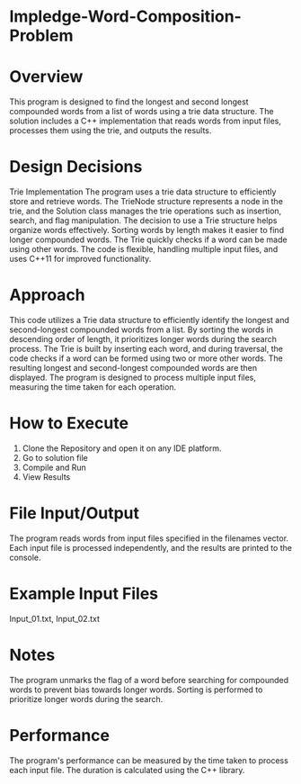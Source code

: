 # Impledge-Word-Composition-Problem

# Overview
This program is designed to find the longest and second longest compounded words from a list of words using a trie data structure. The solution includes a C++ implementation that reads words from input files, processes them using the trie, and outputs the results.

# Design Decisions
Trie Implementation
The program uses a trie data structure to efficiently store and retrieve words. The TrieNode structure represents a node in the trie, and the Solution class manages the trie operations such as insertion, search, and flag manipulation.
The decision to use a Trie structure helps organize words effectively. Sorting words by length makes it easier to find longer compounded words. The Trie quickly checks if a word can be made using other words. The code is flexible, handling multiple input files, and uses C++11 for improved functionality.

# Approach
This code utilizes a Trie data structure to efficiently identify the longest and second-longest compounded words from a list. By sorting the words in descending order of length, it prioritizes longer words during the search process. The Trie is built by inserting each word, and during traversal, the code checks if a word can be formed using two or more other words. The resulting longest and second-longest compounded words are then displayed. The program is designed to process multiple input files, measuring the time taken for each operation. 

# How to Execute

1. Clone the Repository and open it on any IDE platform.
2. Go to solution file
3. Compile and Run
4. View Results

# File Input/Output
The program reads words from input files specified in the filenames vector. Each input file is processed independently, and the results are printed to the console.

# Example Input Files
Input_01.txt, 
Input_02.txt

# Notes
The program unmarks the flag of a word before searching for compounded words to prevent bias towards longer words.
Sorting is performed to prioritize longer words during the search.

# Performance
The program's performance can be measured by the time taken to process each input file. The duration is calculated using the C++ <chrono> library.
